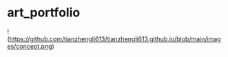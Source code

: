 # art_portfolio

!(https://github.com/tianzhengli613/tianzhengli613.github.io/blob/main/images/concept.png)
